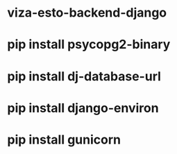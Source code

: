 # viza-esto-backend-django


# pip install psycopg2-binary
# pip install dj-database-url
# pip install django-environ
# pip install gunicorn